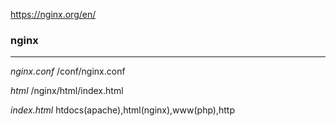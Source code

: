 https://nginx.org/en/


### nginx
---

*nginx.conf*
/conf/nginx.conf

*html*
/nginx/html/index.html


*index.html*
htdocs(apache),html(nginx),www(php),http














